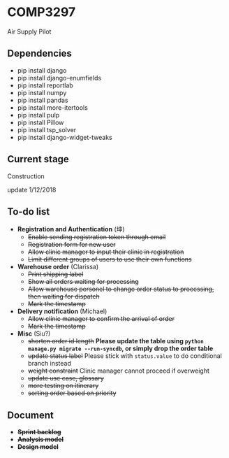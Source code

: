 # COMP3297
Air Supply Pilot

## Dependencies
+ pip install django
+ pip install django-enumfields
+ pip install reportlab
+ pip install numpy
+ pip install pandas
+ pip install more-itertools
+ pip install pulp
+ pip install Pillow
+ pip install tsp_solver
+ pip install django-widget-tweaks

## Current stage
Construction

update 1/12/2018
## To-do list
+ **Registration and Authentication** (坤)
  * ~~Enable sending registration token through email~~
  * ~~Registration form for new user~~
  * ~~Allow clinic manager to input their clinic in registration~~
  * ~~Limit different groups of users to use their own functions~~
+ **Warehouse order** (Clarissa)
  * ~~Print shipping label~~
  * ~~Show all orders waiting for processing~~
  * ~~Allow warehouse personel to change order status to processing, then waiting for dispatch~~
  * ~~Mark the timestamp~~
+ **Delivery notification** (Michael)
  * ~~Allow clinic manager to confirm the arrival of order~~
  * ~~Mark the timestamp~~
+ **Misc** (Siu?)
  * ~~shorten order id length~~ **Please update the table using `python manage.py migrate --run-syncdb`, or simply drop the order table**
  * ~~update status label~~ Please stick with `status.value` to do conditional branch instead
  * ~~weight constraint~~ Clinic manager cannot proceed if overweight
  * ~~update use case, glossary~~
  * ~~more testing on itinerary~~
  * ~~sorting order based on priority~~

## Document
+ **~~Sprint backlog~~**
+ **~~Analysis model~~**
+ **~~Design model~~**
